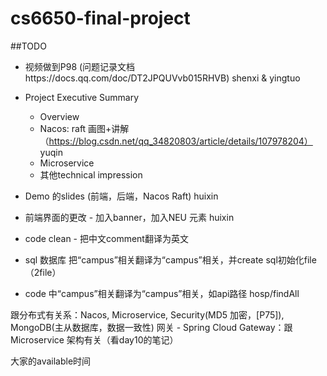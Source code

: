 # cs6650-final-project

##TODO
- 视频做到P98 (问题记录文档https://docs.qq.com/doc/DT2JPQUVvb015RHVB) shenxi & yingtuo
- Project Executive Summary
  - Overview
  - Nacos: raft 画图+讲解 （https://blog.csdn.net/qq_34820803/article/details/107978204） yuqin
  - Microservice
  - 其他technical impression
- Demo 的slides (前端，后端，Nacos Raft) huixin
- 前端界面的更改 - 加入banner，加入NEU 元素  huixin


- code clean - 把中文comment翻译为英文 
- sql 数据库 把“campus”相关翻译为“campus”相关，并create sql初始化file （2file）
- code 中“campus”相关翻译为“campus”相关，如api路径 hosp/findAll

跟分布式有关系：Nacos, Microservice, Security(MD5 加密，[P75]), MongoDB(主从数据库，数据一致性)
网关 - Spring Cloud Gateway：跟Microservice 架构有关（看day10的笔记）

大家的available时间
